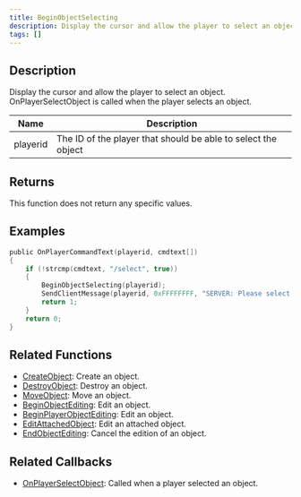 ```yaml
---
title: BeginObjectSelecting
description: Display the cursor and allow the player to select an object.
tags: []
---
```


<VersionWarn version='omp v1.1.0.2612' />

## Description

Display the cursor and allow the player to select an object. OnPlayerSelectObject is called when the player selects an object.

| Name     | Description                                                   |
| -------- | ------------------------------------------------------------- |
| playerid | The ID of the player that should be able to select the object |

## Returns

This function does not return any specific values.

## Examples

```c
public OnPlayerCommandText(playerid, cmdtext[])
{
    if (!strcmp(cmdtext, "/select", true))
    {
        BeginObjectSelecting(playerid);
        SendClientMessage(playerid, 0xFFFFFFFF, "SERVER: Please select the object you'd like to edit!");
        return 1;
    }
    return 0;
}
```

## Related Functions

- [CreateObject](CreateObject): Create an object.
- [DestroyObject](DestroyObject): Destroy an object.
- [MoveObject](MoveObject): Move an object.
- [BeginObjectEditing](BeginObjectEditing): Edit an object.
- [BeginPlayerObjectEditing](BeginPlayerObjectEditing): Edit an object.
- [EditAttachedObject](EditAttachedObject): Edit an attached object.
- [EndObjectEditing](EndObjectEditing): Cancel the edition of an object.

## Related Callbacks

- [OnPlayerSelectObject](../callbacks/OnPlayerSelectObject): Called when a player selected an object.
